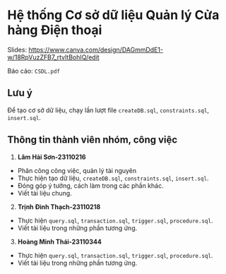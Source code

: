 # Hệ thống Cơ sở dữ liệu Quản lý Cửa hàng Điện thoại

Slides: https://www.canva.com/design/DAGmmDdE1-w/18RpVuzZFB7_rtvltBohIQ/edit

Báo cáo: `CSDL.pdf`

## Lưu ý
Để tạo cơ sở dữ liệu, chạy lần lượt file `createDB.sql`, `constraints.sql`, `insert.sql`.

## Thông tin thành viên nhóm, công việc
1. **Lâm Hải Sơn-23110216**
- Phân công công việc, quản lý tài nguyên
- Thực hiện tạo dữ liệu, `createDB.sql`, `constraints.sql`, `insert.sql`. 
- Đóng góp ý tưởng, cách làm trong các phần khác.
- Viết tài liệu chung.

2. **Trịnh Đình Thạch-23110218**
- Thực hiện `query.sql`, `transaction.sql`, `trigger.sql`, `procedure.sql`.
- Viết tài liệu trong những phần tương ứng.
  
3. **Hoàng Minh Thái-23110344**
- Thực hiện `query.sql`, `transaction.sql`, `trigger.sql`, `procedure.sql`.
- Viết tài liệu trong những phần tương ứng.
